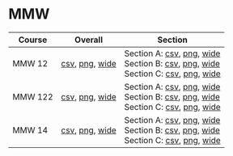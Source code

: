 # MMW

| Course | Overall | Section |
| ------ | ------- | ------- |
| MMW 12 | [csv](https://github.com/UCSD-Historical-Enrollment-Data/2023Winter/blob/main/overall/MMW%2012.csv), [png](https://raw.githubusercontent.com/UCSD-Historical-Enrollment-Data/2023Winter/main/plot_overall/MMW%2012.png), [wide](https://raw.githubusercontent.com/UCSD-Historical-Enrollment-Data/2023Winter/main/plot_overall_wide/MMW%2012.png) | Section A: [csv](https://github.com/UCSD-Historical-Enrollment-Data/2023Winter/blob/main/section/MMW%2012_A.csv), [png](https://raw.githubusercontent.com/UCSD-Historical-Enrollment-Data/2023Winter/main/plot_section/MMW%2012_A.png), [wide](https://raw.githubusercontent.com/UCSD-Historical-Enrollment-Data/2023Winter/main/plot_section_wide/MMW%2012_A.png)<br>Section B: [csv](https://github.com/UCSD-Historical-Enrollment-Data/2023Winter/blob/main/section/MMW%2012_B.csv), [png](https://raw.githubusercontent.com/UCSD-Historical-Enrollment-Data/2023Winter/main/plot_section/MMW%2012_B.png), [wide](https://raw.githubusercontent.com/UCSD-Historical-Enrollment-Data/2023Winter/main/plot_section_wide/MMW%2012_B.png)<br>Section C: [csv](https://github.com/UCSD-Historical-Enrollment-Data/2023Winter/blob/main/section/MMW%2012_C.csv), [png](https://raw.githubusercontent.com/UCSD-Historical-Enrollment-Data/2023Winter/main/plot_section/MMW%2012_C.png), [wide](https://raw.githubusercontent.com/UCSD-Historical-Enrollment-Data/2023Winter/main/plot_section_wide/MMW%2012_C.png) |
| MMW 122 | [csv](https://github.com/UCSD-Historical-Enrollment-Data/2023Winter/blob/main/overall/MMW%20122.csv), [png](https://raw.githubusercontent.com/UCSD-Historical-Enrollment-Data/2023Winter/main/plot_overall/MMW%20122.png), [wide](https://raw.githubusercontent.com/UCSD-Historical-Enrollment-Data/2023Winter/main/plot_overall_wide/MMW%20122.png) | Section A: [csv](https://github.com/UCSD-Historical-Enrollment-Data/2023Winter/blob/main/section/MMW%20122_A.csv), [png](https://raw.githubusercontent.com/UCSD-Historical-Enrollment-Data/2023Winter/main/plot_section/MMW%20122_A.png), [wide](https://raw.githubusercontent.com/UCSD-Historical-Enrollment-Data/2023Winter/main/plot_section_wide/MMW%20122_A.png)<br>Section B: [csv](https://github.com/UCSD-Historical-Enrollment-Data/2023Winter/blob/main/section/MMW%20122_B.csv), [png](https://raw.githubusercontent.com/UCSD-Historical-Enrollment-Data/2023Winter/main/plot_section/MMW%20122_B.png), [wide](https://raw.githubusercontent.com/UCSD-Historical-Enrollment-Data/2023Winter/main/plot_section_wide/MMW%20122_B.png)<br>Section C: [csv](https://github.com/UCSD-Historical-Enrollment-Data/2023Winter/blob/main/section/MMW%20122_C.csv), [png](https://raw.githubusercontent.com/UCSD-Historical-Enrollment-Data/2023Winter/main/plot_section/MMW%20122_C.png), [wide](https://raw.githubusercontent.com/UCSD-Historical-Enrollment-Data/2023Winter/main/plot_section_wide/MMW%20122_C.png) |
| MMW 14 | [csv](https://github.com/UCSD-Historical-Enrollment-Data/2023Winter/blob/main/overall/MMW%2014.csv), [png](https://raw.githubusercontent.com/UCSD-Historical-Enrollment-Data/2023Winter/main/plot_overall/MMW%2014.png), [wide](https://raw.githubusercontent.com/UCSD-Historical-Enrollment-Data/2023Winter/main/plot_overall_wide/MMW%2014.png) | Section A: [csv](https://github.com/UCSD-Historical-Enrollment-Data/2023Winter/blob/main/section/MMW%2014_A.csv), [png](https://raw.githubusercontent.com/UCSD-Historical-Enrollment-Data/2023Winter/main/plot_section/MMW%2014_A.png), [wide](https://raw.githubusercontent.com/UCSD-Historical-Enrollment-Data/2023Winter/main/plot_section_wide/MMW%2014_A.png)<br>Section B: [csv](https://github.com/UCSD-Historical-Enrollment-Data/2023Winter/blob/main/section/MMW%2014_B.csv), [png](https://raw.githubusercontent.com/UCSD-Historical-Enrollment-Data/2023Winter/main/plot_section/MMW%2014_B.png), [wide](https://raw.githubusercontent.com/UCSD-Historical-Enrollment-Data/2023Winter/main/plot_section_wide/MMW%2014_B.png)<br>Section C: [csv](https://github.com/UCSD-Historical-Enrollment-Data/2023Winter/blob/main/section/MMW%2014_C.csv), [png](https://raw.githubusercontent.com/UCSD-Historical-Enrollment-Data/2023Winter/main/plot_section/MMW%2014_C.png), [wide](https://raw.githubusercontent.com/UCSD-Historical-Enrollment-Data/2023Winter/main/plot_section_wide/MMW%2014_C.png) |
